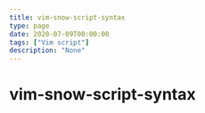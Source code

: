 ```yaml
---
title: vim-snow-script-syntax
type: page
date: 2020-07-09T00:00:00
tags: ["Vim script"]
description: "None"
---
```


# vim-snow-script-syntax
